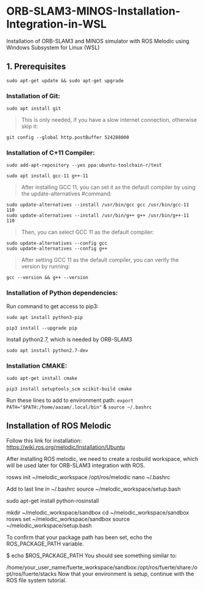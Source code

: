 # ORB-SLAM3-MINOS-Installation-Integration-in-WSL
Installation of ORB-SLAM3 and MINOS simulator with ROS Melodic using Windows Subsystem for Linux (WSL)
## 1. Prerequisites
```
sudo apt-get update && sudo apt-get upgrade
```
### Installation of Git:
```
sudo apt install git
```
> This is only needed, if you have a slow internet connection, otherwise skip it:
```
git config --global http.postBuffer 524288000
```
### Installation of C+11 Compiler:
```
sudo add-apt-repository --yes ppa:ubuntu-toolchain-r/test
```
```
sudo apt install gcc-11 g++-11
```
> After installing GCC 11, you can set it as the default compiler by using the update-alternatives #command:
```
sudo update-alternatives --install /usr/bin/gcc gcc /usr/bin/gcc-11 110
sudo update-alternatives --install /usr/bin/g++ g++ /usr/bin/g++-11 110
```
> Then, you can select GCC 11 as the default compiler:
```
sudo update-alternatives --config gcc
sudo update-alternatives --config g++
```
> After setting GCC 11 as the default compiler, you can verify the version by running:
```
gcc --version && g++ --version
```
### Installation of Python dependencies:
Run command to get access to pip3:
```
sudo apt install python3-pip
```
```
pip3 install --upgrade pip
```
Install python2.7, which is needed by ORB-SLAM3
```
sudo apt install python2.7-dev
```
### Installation CMAKE:
```
sudo apt-get install cmake
```
```
pip3 install setuptools_scm scikit-build cmake
```
Run these lines to add to environment path: ```export PATH="$PATH:/home/aazam/.local/bin"``` & ```source ~/.bashrc```


## Installation of ROS Melodic
Follow this link for installation: https://wiki.ros.org/melodic/Installation/Ubuntu

After installing ROS melodic, we need to create a rosbuild workspace, which will be used later for ORB-SLAM3 integration with ROS.

rosws init ~/melodic_workspace /opt/ros/melodic
nano ~/.bashrc

Add to last line in ~/.bashrc
source ~/melodic_workspace/setup.bash

sudo apt-get install python-rosinstall

mkdir ~/melodic_workspace/sandbox
cd ~/melodic_workspace/sandbox
rosws set ~/melodic_workspace/sandbox
source ~/melodic_workspace/setup.bash

To confirm that your package path has been set, echo the ROS_PACKAGE_PATH variable.

$ echo $ROS_PACKAGE_PATH
You should see something similar to:

/home/your_user_name/fuerte_workspace/sandbox:/opt/ros/fuerte/share:/opt/ros/fuerte/stacks
Now that your environment is setup, continue with the ROS file system tutorial.







